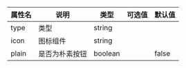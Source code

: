 | 属性名 | 说明 | 类型 | 可选值	| 默认值 |
| ------ | ---- | ---- | ----- | ----- |
| type | 类型 | string |  |  |
| icon | 图标组件 | string |  |  |
| plain | 是否为朴素按钮 | boolean |  | false |
